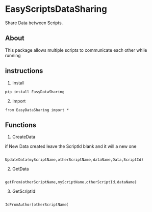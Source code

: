 # EasyScriptsDataSharing

Share Data between Scripts.

## About

This package allows multiple scripts to communicate each other while running

## instructions

1. Install

```
pip install EasyDataSharing
```

2. Import

```
from EasyDataSharing import *

```

## Functions

1. CreateData

if New Data created leave the ScriptId blank and it will a new one

```

UpdateData(myScriptName,otherScriptName,dataName,Data,ScriptId)

```

2. GetData

```

getFrom(otherScriptName,myScriptName,otherScriptId,dataName)

```

3. GetScriptId

```

IdFromAuthor(otherScriptName)

```
